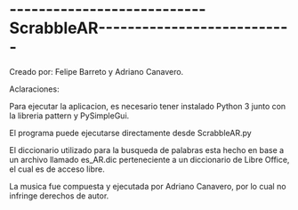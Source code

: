 
# --------------------------- ScrabbleAR---------------------------

Creado por: Felipe Barreto y Adriano Canavero.

Aclaraciones:

Para ejecutar la aplicacion, es necesario tener instalado
Python 3 junto con la libreria pattern y PySimpleGui.

El programa puede ejecutarse directamente desde
ScrabbleAR.py

El diccionario utilizado para la busqueda de palabras esta hecho en base a un archivo llamado es_AR.dic 
perteneciente a un diccionario de Libre Office, el cual es de acceso libre.

La musica fue compuesta y ejecutada por Adriano Canavero, por lo cual no infringe derechos de autor.
